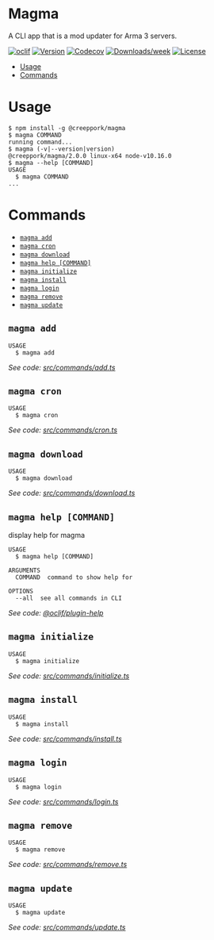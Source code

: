 Magma
=====

A CLI app that is a mod updater for Arma 3 servers.

[![oclif](https://img.shields.io/badge/cli-oclif-brightgreen.svg)](https://oclif.io)
[![Version](https://img.shields.io/npm/v/magma.svg)](https://npmjs.org/package/magma)
[![Codecov](https://codecov.io/gh/CreepPork/Magma/branch/master/graph/badge.svg)](https://codecov.io/gh/CreepPork/Magma)
[![Downloads/week](https://img.shields.io/npm/dw/magma.svg)](https://npmjs.org/package/magma)
[![License](https://img.shields.io/npm/l/magma.svg)](https://github.com/CreepPork/Magma/blob/master/package.json)

<!-- toc -->
* [Usage](#usage)
* [Commands](#commands)
<!-- tocstop -->
# Usage
<!-- usage -->
```sh-session
$ npm install -g @creeppork/magma
$ magma COMMAND
running command...
$ magma (-v|--version|version)
@creeppork/magma/2.0.0 linux-x64 node-v10.16.0
$ magma --help [COMMAND]
USAGE
  $ magma COMMAND
...
```
<!-- usagestop -->
# Commands
<!-- commands -->
* [`magma add`](#magma-add)
* [`magma cron`](#magma-cron)
* [`magma download`](#magma-download)
* [`magma help [COMMAND]`](#magma-help-command)
* [`magma initialize`](#magma-initialize)
* [`magma install`](#magma-install)
* [`magma login`](#magma-login)
* [`magma remove`](#magma-remove)
* [`magma update`](#magma-update)

## `magma add`

```
USAGE
  $ magma add
```

_See code: [src/commands/add.ts](https://github.com/CreepPork/Magma/blob/v2.0.0/src/commands/add.ts)_

## `magma cron`

```
USAGE
  $ magma cron
```

_See code: [src/commands/cron.ts](https://github.com/CreepPork/Magma/blob/v2.0.0/src/commands/cron.ts)_

## `magma download`

```
USAGE
  $ magma download
```

_See code: [src/commands/download.ts](https://github.com/CreepPork/Magma/blob/v2.0.0/src/commands/download.ts)_

## `magma help [COMMAND]`

display help for magma

```
USAGE
  $ magma help [COMMAND]

ARGUMENTS
  COMMAND  command to show help for

OPTIONS
  --all  see all commands in CLI
```

_See code: [@oclif/plugin-help](https://github.com/oclif/plugin-help/blob/v2.2.1/src/commands/help.ts)_

## `magma initialize`

```
USAGE
  $ magma initialize
```

_See code: [src/commands/initialize.ts](https://github.com/CreepPork/Magma/blob/v2.0.0/src/commands/initialize.ts)_

## `magma install`

```
USAGE
  $ magma install
```

_See code: [src/commands/install.ts](https://github.com/CreepPork/Magma/blob/v2.0.0/src/commands/install.ts)_

## `magma login`

```
USAGE
  $ magma login
```

_See code: [src/commands/login.ts](https://github.com/CreepPork/Magma/blob/v2.0.0/src/commands/login.ts)_

## `magma remove`

```
USAGE
  $ magma remove
```

_See code: [src/commands/remove.ts](https://github.com/CreepPork/Magma/blob/v2.0.0/src/commands/remove.ts)_

## `magma update`

```
USAGE
  $ magma update
```

_See code: [src/commands/update.ts](https://github.com/CreepPork/Magma/blob/v2.0.0/src/commands/update.ts)_
<!-- commandsstop -->
